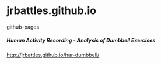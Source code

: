 # jrbattles.github.io
github-pages 

##### Human Activity Recording - Analysis of Dumbbell Exercises
http://jrbattles.github.io/har-dumbbell/
